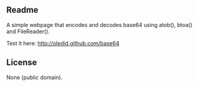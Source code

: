 Readme
------

A simple webpage that encodes and decodes base64 using atob(), btoa() and FileReader().

Test it here: http://oledid.github.com/base64

License
-------

None (public domain).
